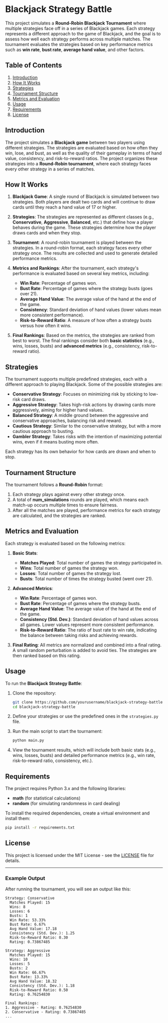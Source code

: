 # Blackjack Strategy Battle

This project simulates a **Round-Robin Blackjack Tournament** where multiple strategies face off in a series of Blackjack games. Each strategy represents a different approach to the game of Blackjack, and the goal is to assess how well each strategy performs across multiple matches. The tournament evaluates the strategies based on key performance metrics such as **win rate**, **bust rate**, **average hand value**, and other factors.

## Table of Contents

1. [Introduction](#introduction)
2. [How It Works](#how-it-works)
3. [Strategies](#strategies)
4. [Tournament Structure](#tournament-structure)
5. [Metrics and Evaluation](#metrics-and-evaluation)
6. [Usage](#usage)
7. [Requirements](#requirements)
8. [License](#license)

## Introduction

The project simulates a **Blackjack game** between two players using different strategies. The strategies are evaluated based on how often they win, lose, and bust, as well as the quality of their gameplay in terms of hand value, consistency, and risk-to-reward ratios. The project organizes these strategies into a **Round-Robin tournament**, where each strategy faces every other strategy in a series of matches.

## How It Works

1. **Blackjack Game**: A single round of Blackjack is simulated between two strategies. Both players are dealt two cards and will continue to draw cards until they reach a hand value of 17 or higher.
   
2. **Strategies**: The strategies are represented as different classes (e.g., **Conservative**, **Aggressive**, **Balanced**, etc.) that define how a player behaves during the game. These strategies determine how the player draws cards and when they stop.

3. **Tournament**: A round-robin tournament is played between the strategies. In a round-robin format, each strategy faces every other strategy once. The results are collected and used to generate detailed performance metrics.

4. **Metrics and Rankings**: After the tournament, each strategy's performance is evaluated based on several key metrics, including:
   - **Win Rate**: Percentage of games won.
   - **Bust Rate**: Percentage of games where the strategy busts (goes over 21).
   - **Average Hand Value**: The average value of the hand at the end of the game.
   - **Consistency**: Standard deviation of hand values (lower values mean more consistent performance).
   - **Risk-to-Reward Ratio**: A measure of how often a strategy busts versus how often it wins.

5. **Final Rankings**: Based on the metrics, the strategies are ranked from best to worst. The final rankings consider both **basic statistics** (e.g., wins, losses, busts) and **advanced metrics** (e.g., consistency, risk-to-reward ratio).

## Strategies

The tournament supports multiple predefined strategies, each with a different approach to playing Blackjack. Some of the possible strategies are:

- **Conservative Strategy**: Focuses on minimizing risk by sticking to low-risk card draws.
- **Aggressive Strategy**: Takes high-risk actions by drawing cards more aggressively, aiming for higher hand values.
- **Balanced Strategy**: A middle ground between the aggressive and conservative approaches, balancing risk and reward.
- **Cautious Strategy**: Similar to the conservative strategy, but with a more cautious approach to busting.
- **Gambler Strategy**: Takes risks with the intention of maximizing potential wins, even if it means busting more often.

Each strategy has its own behavior for how cards are drawn and when to stop.

## Tournament Structure

The tournament follows a **Round-Robin** format:
1. Each strategy plays against every other strategy once.
2. A total of **num_simulations** rounds are played, which means each match-up occurs multiple times to ensure fairness.
3. After all the matches are played, performance metrics for each strategy are calculated, and the strategies are ranked.

## Metrics and Evaluation

Each strategy is evaluated based on the following metrics:

1. **Basic Stats**:
   - **Matches Played**: Total number of games the strategy participated in.
   - **Wins**: Total number of games the strategy won.
   - **Losses**: Total number of games the strategy lost.
   - **Busts**: Total number of times the strategy busted (went over 21).

2. **Advanced Metrics**:
   - **Win Rate**: Percentage of games won.
   - **Bust Rate**: Percentage of games where the strategy busts.
   - **Average Hand Value**: The average value of the hand at the end of the game.
   - **Consistency (Std. Dev.)**: Standard deviation of hand values across all games. Lower values represent more consistent performance.
   - **Risk-to-Reward Ratio**: The ratio of bust rate to win rate, indicating the balance between taking risks and achieving rewards.

3. **Final Rating**: All metrics are normalized and combined into a final rating. A small random perturbation is added to avoid ties. The strategies are then ranked based on this rating.

## Usage

To run the **Blackjack Strategy Battle**:

1. Clone the repository:

   ```bash
   git clone https://github.com/yourusername/blackjack-strategy-battle.git
   cd blackjack-strategy-battle
   ```

2. Define your strategies or use the predefined ones in the `strategies.py` file.

3. Run the main script to start the tournament:

   ```bash
   python main.py
   ```

4. View the tournament results, which will include both basic stats (e.g., wins, losses, busts) and detailed performance metrics (e.g., win rate, risk-to-reward ratio, consistency, etc.).

## Requirements

The project requires Python 3.x and the following libraries:

- **math** (for statistical calculations)
- **random** (for simulating randomness in card dealing)

To install the required dependencies, create a virtual environment and install them:

```bash
pip install -r requirements.txt
```

## License

This project is licensed under the MIT License - see the [LICENSE](LICENSE) file for details.

---

### Example Output

After running the tournament, you will see an output like this:

```
Strategy: Conservative
  Matches Played: 15
  Wins: 8
  Losses: 6
  Busts: 1
  Win Rate: 53.33%
  Bust Rate: 6.67%
  Avg Hand Value: 17.18
  Consistency (Std. Dev.): 1.25
  Risk-to-Reward Ratio: 0.30
  Rating: 0.73867485

Strategy: Aggressive
  Matches Played: 15
  Wins: 10
  Losses: 5
  Busts: 2
  Win Rate: 66.67%
  Bust Rate: 13.33%
  Avg Hand Value: 18.32
  Consistency (Std. Dev.): 1.18
  Risk-to-Reward Ratio: 0.50
  Rating: 0.76254830

Final Rankings:
1. Aggressive - Rating: 0.76254830
2. Conservative - Rating: 0.73867485
...
```
